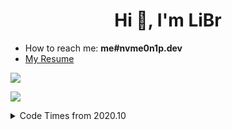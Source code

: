 <h1 align="center">Hi 👋, I'm LiBr</h1>

- How to reach me:  **me#nvme0n1p.dev**
- [My Resume](https://cdn.nvme0n1p.dev/Resume.pdf)

![](https://moe-counter.glitch.me/get/@lbr77)

![](https://github-readme-stats.vercel.app/api?username=lbr77&count_private=true&show_icons=true&theme=buefy)


<details><summary>Code Times from 2020.10</summary>
  <img align="center" width="90%" src="https://wakatime.com/share/@bf47ce47-ec37-47e1-9362-82b9a8b85094/5e1af722-6d05-4f22-851e-dbbff26ecc2f.svg"/>
</details>
